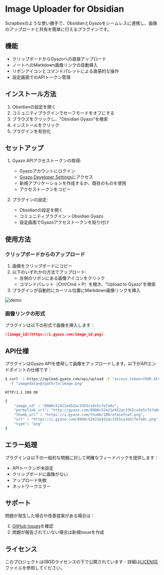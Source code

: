 # Image Uploader for Obsidian

Scrapboxのような使い勝手で、ObsidianとGyazoをシームレスに連携し、画像のアップロードと共有を簡単に行えるプラグインです。

## 機能

- クリップボードからGyazoへの直接アップロード
- ノートへのMarkdown画像リンクの自動挿入
- リボンアイコンとコマンドパレットによる直感的な操作
- 設定画面でのAPIトークン管理

## インストール方法

1. Obsidianの設定を開く
2. コミュニティプラグインでセーフモードをオフにする
3. ブラウズをクリックし、"Obsidian Gyazo"を検索
4. インストールをクリック
5. プラグインを有効化

## セットアップ

1. Gyazo APIアクセストークンの取得:
   - Gyazoアカウントにログイン
   - [Gyazo Developer Settings](https://gyazo.com/oauth/applications)にアクセス
   - 新規アプリケーションを作成するか、既存のものを使用
   - アクセストークンをコピー

2. プラグインの設定:
   - Obsidianの設定を開く
   - コミュニティプラグイン > Obsidian Gyazo
   - 設定画面でGyazoアクセストークンを貼り付け

## 使用方法

### クリップボードからのアップロード

1. 画像をクリップボードにコピー
2. 以下のいずれかの方法でアップロード:
   - 左側のリボンにある画像アイコンをクリック
   - コマンドパレット（Ctrl/Cmd + P）を開き、"Upload to Gyazo"を検索
3. プラグインが自動的にカーソル位置にMarkdown画像リンクを挿入

![demo](demo.gif)

### 画像リンクの形式

プラグインは以下の形式で画像を挿入します：
```markdown
![image_id](https://i.gyazo.com/image_id.png)
```

## API仕様

プラグインはGyazo APIを使用して画像をアップロードします。以下がAPIエンドポイントの仕様です：

```bash
$ curl -i https://upload.gyazo.com/api/upload -F "access_token=YOUR_ACCESS_TOKEN" \
  -F "imagedata=@/path/to/image.png"

HTTP/1.1 200 OK

{
    "image_id" : "8980c52421e452ac3355ca3e5cfe7a0c",
    "permalink_url": "http://gyazo.com/8980c52421e452ac3355ca3e5cfe7a0c",
    "thumb_url" : "https://i.gyazo.com/thumb/180/afaiefnaf.png",
    "url" : "https://i.gyazo.com/8980c52421e452ac3355ca3e5cfe7a0c.png",
    "type": "png"
}
```

## エラー処理

プラグインは以下の一般的な問題に対して明確なフィードバックを提供します：
- APIトークンが未設定
- クリップボードに画像がない
- アップロード失敗
- ネットワークエラー

## サポート

問題が発生した場合や改善提案がある場合は：
1. [GitHub Issues](https://github.com/tsuuuuuuun/obsidian-gyazo/issues)を確認
2. 問題が報告されていない場合は新規Issueを作成

## ライセンス

このプロジェクトは0BSDライセンスの下で公開されています - 詳細は[LICENSE](LICENSE)ファイルを参照してください。 